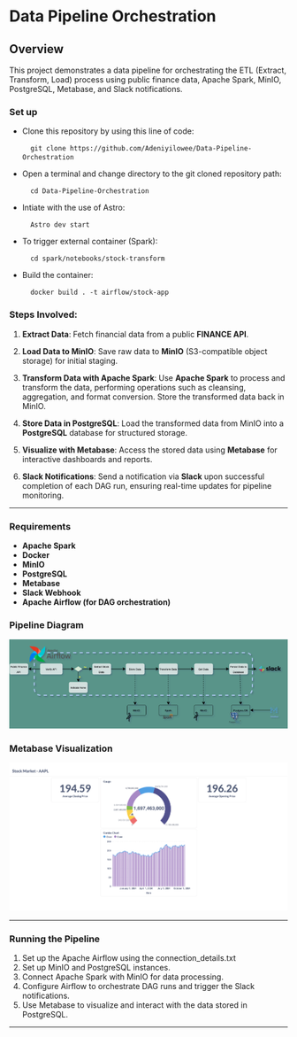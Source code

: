 # Data Pipeline Orchestration

## Overview
This project demonstrates a data pipeline for orchestrating the ETL (Extract, Transform, Load) process using public finance data, Apache Spark, MinIO, PostgreSQL, Metabase, and Slack notifications.
### Set up
- Clone this repository by using this line of code:

        git clone https://github.com/Adeniyilowee/Data-Pipeline-Orchestration

- Open a terminal and change directory to the git cloned repository path:

        cd Data-Pipeline-Orchestration

- Intiate with the use of Astro:

        Astro dev start

- To trigger external container (Spark):

        cd spark/notebooks/stock-transform

- Build the container:

        docker build . -t airflow/stock-app

### Steps Involved:
1. **Extract Data**:
   Fetch financial data from a public **FINANCE API**.

2. **Load Data to MinIO**:
   Save raw data to **MinIO** (S3-compatible object storage) for initial staging.

3. **Transform Data with Apache Spark**:
   Use **Apache Spark** to process and transform the data, performing operations such as cleansing, aggregation, and format conversion. Store the transformed data back in MinIO.

4. **Store Data in PostgreSQL**:
   Load the transformed data from MinIO into a **PostgreSQL** database for structured storage.

5. **Visualize with Metabase**:
   Access the stored data using **Metabase** for interactive dashboards and reports.

6. **Slack Notifications**:
   Send a notification via **Slack** upon successful completion of each DAG run, ensuring real-time updates for pipeline monitoring.

---

### Requirements
- **Apache Spark**
- **Docker**
- **MinIO**
- **PostgreSQL**
- **Metabase**
- **Slack Webhook**
- **Apache Airflow (for DAG orchestration)**

### Pipeline Diagram
![Pipeline Diagram](image_files/pipeline.png)

### Metabase Visualization
![Metabase Visualization](image_files/visualization.png)

---

### Running the Pipeline
1. Set up the Apache Airflow using the connection_details.txt
2. Set up MinIO and PostgreSQL instances.
3. Connect Apache Spark with MinIO for data processing.
4. Configure Airflow to orchestrate DAG runs and trigger the Slack notifications.
5. Use Metabase to visualize and interact with the data stored in PostgreSQL.

---